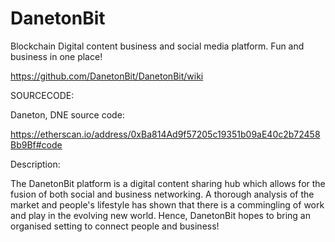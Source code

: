 # DanetonBit
Blockchain 
Digital content business and social media platform. Fun and business in one place!

https://github.com/DanetonBit/DanetonBit/wiki

SOURCECODE:

Daneton, DNE source code:

https://etherscan.io/address/0xBa814Ad9f57205c19351b09aE40c2b72458Bb9Bf#code

Description:

The DanetonBit platform is a digital content sharing hub which allows for the fusion of both social and business networking. A thorough analysis of the market and people's lifestyle has shown that there is a commingling of work and play in the evolving new world. Hence, DanetonBit hopes to bring an organised setting to connect people and business!

